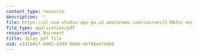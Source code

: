 ```yaml
---
content_type: resource
description: ''
file: https://ol-ocw-studio-app-qa.s3.amazonaws.com/courses/2-003sc-engineering-dynamics-fall-2011/a1d104efbd02e5448eb6def48aef4db8_GUvoVvXwoOQ.pdf
file_type: application/pdf
resourcetype: Document
title: 3play pdf file
uid: a1d104ef-bd02-e544-8eb6-def48aef4db8
---
```

